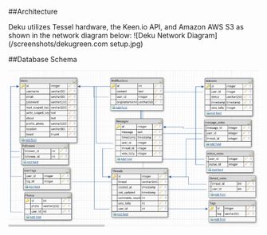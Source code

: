 ##Architecture

Deku utilizes Tessel hardware, the Keen.io API, and Amazon AWS S3 as shown in the network diagram below:
![Deku Network Diagram](/screenshots/dekugreen.com setup.jpg)

##Database Schema

![Deku Database Structure](/screenshots/DekuSchema.png)
